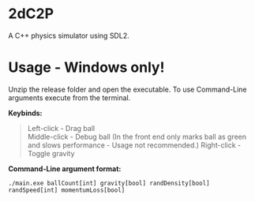 # 2dC2P
A C++ physics simulator using SDL2.

# Usage - Windows only!
Unzip the release folder and open the executable.
To use Command-Line arguments execute from the terminal.

**Keybinds:**
> Left-click - Drag ball 	
> Middle-click - Debug ball (In the front end only marks ball as green and slows performance - Usage not recommended.)
> Right-click - Toggle gravity

**Command-Line argument format:**

    ./main.exe ballCount[int] gravity[bool] randDensity[bool] randSpeed[int] momentumLoss[bool]

